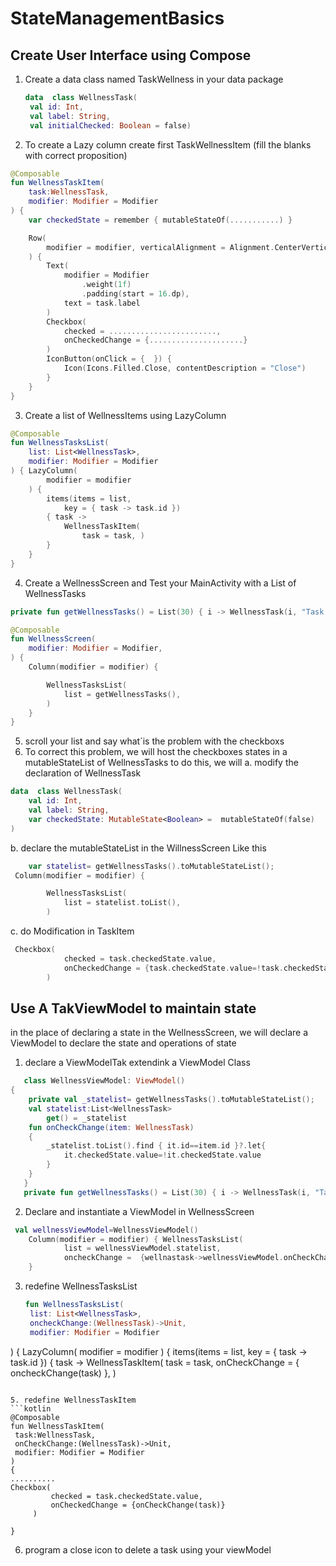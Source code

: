 # StateManagementBasics

## Create User Interface using Compose 
1. Create a data class named TaskWellness in your data package
   ```kotlin
   data  class WellnessTask(
    val id: Int,
    val label: String,
    val initialChecked: Boolean = false)
   ```
2. To create a Lazy column create first TaskWellnessItem (fill the blanks with correct proposition)
```Kotlin
@Composable
fun WellnessTaskItem(
    task:WellnessTask,
    modifier: Modifier = Modifier
) {
    var checkedState = remember { mutableStateOf(...........) }

    Row(
        modifier = modifier, verticalAlignment = Alignment.CenterVertically
    ) {
        Text(
            modifier = Modifier
                .weight(1f)
                .padding(start = 16.dp),
            text = task.label
        )
        Checkbox(
            checked = ........................,
            onCheckedChange = {.....................}
        )
        IconButton(onClick = {  }) {
            Icon(Icons.Filled.Close, contentDescription = "Close")
        }
    }
}
```
3. Create a list of WellnessItems using LazyColumn
```kotlin
@Composable
fun WellnessTasksList(
    list: List<WellnessTask>,
    modifier: Modifier = Modifier
) { LazyColumn(
        modifier = modifier
    ) {
        items(items = list,
            key = { task -> task.id })
        { task ->
            WellnessTaskItem(
                task = task, )
        }
    }
}
```
4. Create a WellnessScreen and Test your MainActivity with a List of WellnessTasks 

```kotlin
private fun getWellnessTasks() = List(30) { i -> WellnessTask(i, "Task # $i") }

@Composable
fun WellnessScreen(
    modifier: Modifier = Modifier,
) {
    Column(modifier = modifier) {

        WellnessTasksList(
            list = getWellnessTasks(),
        )
    }
}
```
5. scroll your list and say what´is the problem with the checkboxs
6. To correct this problem, we will host the checkboxes states in a mutableStateList of WellnessTasks
to do this, we will
a. modify the declaration of WellnessTask
```kotlin
data  class WellnessTask(
    val id: Int,
    val label: String,
    var checkedState: MutableState<Boolean> =  mutableStateOf(false)
)
```
b. declare the mutableStateList in the WillnessScreen Like this
```kotlin
    var statelist= getWellnessTasks().toMutableStateList();
 Column(modifier = modifier) {

        WellnessTasksList(
            list = statelist.toList(),
        )

```
c. do Modification in TaskItem 
```kotlin
 Checkbox(
            checked = task.checkedState.value,
            onCheckedChange = {task.checkedState.value=!task.checkedState.value}
        )
```
## Use A TakViewModel to maintain state
in the place of declaring a state in the WellnessScreen, we will declare a ViewModel to declare the state and operations of state 
1. declare a ViewModelTak extendink a ViewModel Class
```kotlin
   class WellnessViewModel: ViewModel()
{
    private val _statelist= getWellnessTasks().toMutableStateList();
    val statelist:List<WellnessTask>
        get() = _statelist
    fun onCheckChange(item: WellnessTask)
    {
        _statelist.toList().find { it.id==item.id }?.let{
            it.checkedState.value=!it.checkedState.value
        }
    }
   }
   private fun getWellnessTasks() = List(30) { i -> WellnessTask(i, "Task # $i") }
   ```
2. Declare and instantiate a ViewModel in WellnessScreen
```kotlin
 val wellnessViewModel=WellnessViewModel()
    Column(modifier = modifier) { WellnessTasksList(
            list = wellnessViewModel.statelist,
            oncheckChange =  {wellnastask->wellnessViewModel.onCheckChange(wellnastask)}       )
    }
```
3. redefine WellnessTasksList
   ```kotlin
   fun WellnessTasksList(
    list: List<WellnessTask>,
    oncheckChange:(WellnessTask)->Unit,
    modifier: Modifier = Modifier

) {    LazyColumn(
        modifier = modifier
    ) {        items(items = list,
            key = { task -> task.id })
        { task ->
            WellnessTaskItem(
                task = task,
                onCheckChange = { oncheckChange(task) },
            )
   ```

5. redefine WellnessTaskItem
```kotlin
@Composable
fun WellnessTaskItem(
    task:WellnessTask,
    onCheckChange:(WellnessTask)->Unit,
    modifier: Modifier = Modifier
)
{
..........
   Checkbox(
            checked = task.checkedState.value,
            onCheckedChange = {onCheckChange(task)}
        )
   
}
````
6. program a close icon to delete a task using your viewModel
